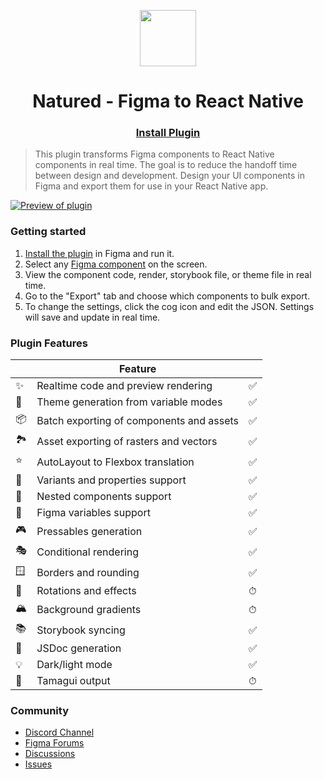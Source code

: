 <p align="center">
  <img src="./art/logo.png" width="90px"/>
</p>
<h1 align="center">
  Natured - Figma to React Native
</h1>
<h3 align="center">
  <a href="https://www.figma.com/community/plugin/821138713091291738">
    Install Plugin
  </a>
</h3>

> This plugin transforms Figma components to React Native components in real time. The goal is to reduce the handoff time between design and development. Design your UI components in Figma and export them for use in your React Native app.

[![Preview of plugin](./art/banner.png)](https://www.figma.com/community/plugin/821138713091291738)


### Getting started

1. [Install the plugin](https://www.figma.com/community/plugin/821138713091291738) in Figma and run it.
2. Select any [Figma component](https://help.figma.com/hc/en-us/articles/360038662654-Guide-to-Components-in-Figma) on the screen.
3. View the component code, render, storybook file, or theme file in real time.
4. Go to the "Export" tab and choose which components to bulk export.
5. To change the settings, click the cog icon and edit the JSON. Settings will save and update in real time.


### Plugin Features

|   | Feature |   | 
| - | ------- | - | 
| ✨ | Realtime code and preview rendering | ✅ |
| 🎨 | Theme generation from variable modes | ✅ |
| 📦 | Batch exporting of components and assets | ✅ |
| 🏞 | Asset exporting of rasters and vectors | ✅ |
| ⭐️ | AutoLayout to Flexbox translation | ✅ |
| 🎲 | Variants and properties support | ✅ |
| 🧱 | Nested components support | ✅ |
| 🧩 | Figma variables support | ✅ |
| 🎮 | Pressables generation | ✅ |
| 🎭 | Conditional rendering | ✅ |
| 🪟 | Borders and rounding | ✅ |
| 🔄 | Rotations and effects | ⏱ |
| 🏔 | Background gradients | ⏱ |
| 📚 | Storybook syncing | ✅ |
| 📖 | JSDoc generation | ✅ |
| 💡 | Dark/light mode | ✅ |
| 💎 | Tamagui output | ⏱ |


### Community

- [Discord Channel](https://discord.com/invite/TzhDRyj)
- [Figma Forums](https://forum.figma.com/t/react-component-generator/14236)
- [Discussions](https://github.com/qalqi/figma/discussions)
- [Issues](https://github.com/qalqi/figma/issues)

